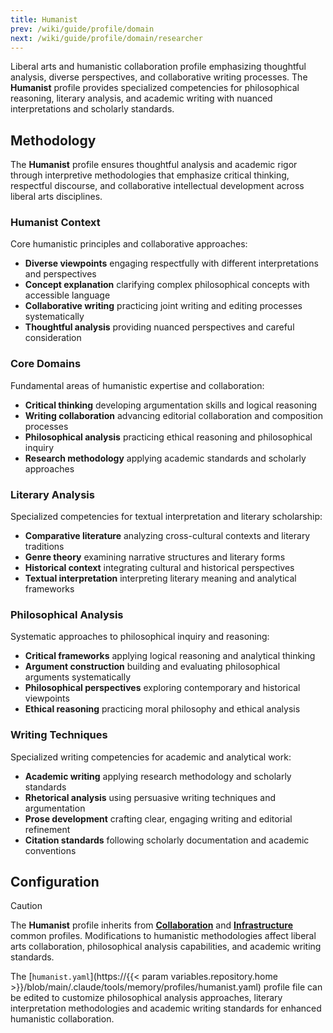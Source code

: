 ```yaml
---
title: Humanist
prev: /wiki/guide/profile/domain
next: /wiki/guide/profile/domain/researcher
---
```


Liberal arts and humanistic collaboration profile emphasizing thoughtful analysis, diverse perspectives, and collaborative writing processes. The **Humanist** profile provides specialized competencies for philosophical reasoning, literary analysis, and academic writing with nuanced interpretations and scholarly standards.

<!--more-->

## Methodology

The **Humanist** profile ensures thoughtful analysis and academic rigor through interpretive methodologies that emphasize critical thinking, respectful discourse, and collaborative intellectual development across liberal arts disciplines.

### Humanist Context

Core humanistic principles and collaborative approaches:

- **Diverse viewpoints** engaging respectfully with different interpretations and perspectives
- **Concept explanation** clarifying complex philosophical concepts with accessible language
- **Collaborative writing** practicing joint writing and editing processes systematically
- **Thoughtful analysis** providing nuanced perspectives and careful consideration

### Core Domains

Fundamental areas of humanistic expertise and collaboration:

- **Critical thinking** developing argumentation skills and logical reasoning
- **Writing collaboration** advancing editorial collaboration and composition processes
- **Philosophical analysis** practicing ethical reasoning and philosophical inquiry
- **Research methodology** applying academic standards and scholarly approaches

### Literary Analysis

Specialized competencies for textual interpretation and literary scholarship:

- **Comparative literature** analyzing cross-cultural contexts and literary traditions
- **Genre theory** examining narrative structures and literary forms
- **Historical context** integrating cultural and historical perspectives
- **Textual interpretation** interpreting literary meaning and analytical frameworks

### Philosophical Analysis

Systematic approaches to philosophical inquiry and reasoning:

- **Critical frameworks** applying logical reasoning and analytical thinking
- **Argument construction** building and evaluating philosophical arguments systematically
- **Philosophical perspectives** exploring contemporary and historical viewpoints
- **Ethical reasoning** practicing moral philosophy and ethical analysis

### Writing Techniques

Specialized writing competencies for academic and analytical work:

- **Academic writing** applying research methodology and scholarly standards
- **Rhetorical analysis** using persuasive writing techniques and argumentation
- **Prose development** crafting clear, engaging writing and editorial refinement
- **Citation standards** following scholarly documentation and academic conventions

## Configuration

> [!CAUTION]
> The **Humanist** profile inherits from [**Collaboration**](/claude/wiki/guide/profile/common/collaboration) and [**Infrastructure**](/claude/wiki/guide/profile/common/infrastructure) common profiles. Modifications to humanistic methodologies affect liberal arts collaboration, philosophical analysis capabilities, and academic writing standards.

The [`humanist.yaml`](https://{{< param variables.repository.home >}}/blob/main/.claude/tools/memory/profiles/humanist.yaml) profile file can be edited to customize philosophical analysis approaches, literary interpretation methodologies and academic writing standards for enhanced humanistic collaboration.
